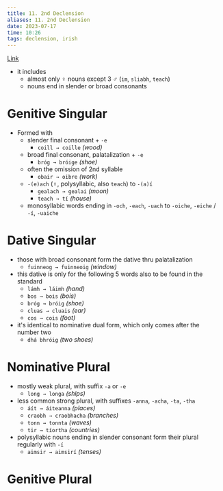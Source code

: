 ```yaml
---
title: 11. 2nd Declension
aliases: 11. 2nd Declension
date: 2023-07-17
time: 10:26
tags: declension, irish
---
```


[Link](http://nualeargais.ie/gnag/2dekl.htm)
- it includes
	- almost only ♀ nouns except 3 ♂ (`im`, `sliabh`, `teach`)
	- nouns end in slender or broad consonants

# Genitive Singular
- Formed with
	- slender final consonant + `-e`
		- `coill → coille` *(wood)*
	- broad final consonant, palatalization + `-e`
		- `bróg → bróige` *(shoe)*
	- often the omission of 2nd syllable
		- `obair → oibre` *(work)*
	- `-(e)ach` (♀, polysyllabic, also `teach`) to `-(a)í`
		- `gealach → gealai` *(moon)*
		- `teach → tí` *(house)*
	- monosyllabic words ending in `-och`, `-each`, `-uach` to `-oiche`, `-eiche` / `-í`, `-uaiche`

# Dative Singular
- those with broad consonant form the dative thru palatalization
	- `fuinneog → fuinneoig` *(window)*
- this dative is only for the following 5 words also to be found in the standard
	- `lámh → láimh` *(hand)*
	- `bos → bois` *(bois)*
	- `bróg → bróig` *(shoe)*
	- `cluas → cluais` *(ear)*
	- `cos → cois` *(foot)*
- it's identical to nominative dual form, which only comes after the number two
	- `dhá bhróig` *(two shoes)*

# Nominative Plural
- mostly weak plural, with suffix `-a` or `-e`
	- `long → longa` *(ships)*
- less common strong plural, with suffixes `-anna`, `-acha`, `-ta`, `-tha`
	- `áít → áiteanna` *(places)*
	- `craobh → craobhacha` *(branches)*
	- `tonn → tonnta` *(waves)*
	- `tir → tíortha` *(countries)*
- polysyllabic nouns ending in slender consonant form their plural regularly with `-í`
	- `aimsir → aimsirí` *(tenses)*

# Genitive Plural